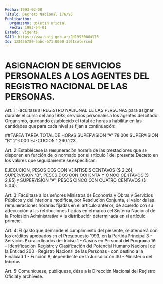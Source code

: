 ```yaml
---
Fecha: 1993-02-08
Título: Decreto Nacional 176/93
Publicación:
  Organismo: Boletín Oficial
  Fecha: 1993-04-01
Estado: Vigente
SAIJ: https://www.saij.gob.ar/DN19930000176
Id: 123456789-0abc-671-0000-3991soterced
---
```

# ASIGNACION  DE  SERVICIOS  PERSONALES  A  LOS  AGENTES DEL REGISTRO NACIONAL DE LAS PERSONAS.

<a id="1"></a>
Art.  1:  Facúltase  al REGISTRO NACIONAL DE LAS PERSONAS para asignar durante el curso del  año  1993, servicios personales a los agentes  del citado Organismo, quedando  establecido  el  total  de horas a habilitar  en las cantidades que para cada nivel se fijan a continuación:

##TAREA TAREA                    TOTAL DE HORAS SUPERVISION "A"              78.000 SUPERVISION "B"             216.000 EJECUCION                   1.260.223

<a id="2"></a>
Art. 2: Establécese la remuneración horaria de las prestaciones que  se  disponen  en  función  de lo normado por el artículo 1 del presente Decreto en los valores que  seguidamente  se  especifican:

EJECUCION,  PESOS DOS CON VEINTISEIS CENTAVOS ($ 2,26), SUPERVISION "B", PESOS DOS  CON OCHENTA Y CINCO CENTAVOS ($ 2,85) y SUPERVISION "A", PESOS CINCO CON CUATRO CENTAVOS ($ 5,04).

<a id="3"></a>
Art. 3: Facúltase a los señores Ministros de Economía y Obras y Servicios  Públicos  y  del  Interior  a  modificar, por Resolución Conjunta,  el valor de las remuneraciones horarias  fijadas  en  el artículo anterior, de acuerdo con su adecuación a las retribuciones  fijadas  en  el  marco  del  Sistema  Nacional de la Profesión  Administrativa  y  la  distribución  determinada  en  el artículo primero.

<a id="4"></a>
Art.  4: El gasto que demande el cumplimiento del presente, se atenderá con  los  créditos aprobados en el Presupuesto 1993, en la Partida Principal 3  -  Servicios  Extraordinarios  del  Inciso 1 - Gastos  en  Personal  del Programa 16 - Identificación, Registro  y Clasificación del Potencial  Humano  Nacional  de  la Entidad 200 - Registro Nacional de las Personas - con destino a la  Finalidad 1 - Función  8,  dependiente  de  la  Jurisdicción 30 - Ministerio  del Interior.

<a id="5"></a>
Art.  5: Comuníquese, publíquese, dése a la Dirección Nacional del Registro Oficial y archívese.
